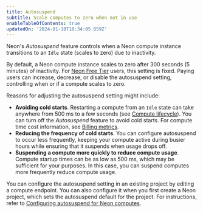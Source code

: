 ```yaml
---
title: Autosuspend
subtitle: Scale computes to zero when not in use
enableTableOfContents: true
updatedOn: '2024-01-10T18:34:05.859Z'
---
```


Neon's _Autosuspend_ feature controls when a Neon compute instance transitions to an `Idle` state (scales to zero) due to inactivity.

By default, a Neon compute instance scales to zero after 300 seconds (5 minutes) of inactivity. For [Neon Free Tier](/docs/introduction/free-tier) users, this setting is fixed. Paying users can increase, decrease, or disable the autosuspend setting, controlling when or if a compute scales to zero.

Reasons for adjusting the autosuspend setting might include:

- **Avoiding cold starts**. Restarting a compute from an `Idle` state can take anywhere from 500 ms to a few seconds (see [Compute lifecycle](/docs/introduction/compute-lifecycle)). You can turn off the _Autosuspend_ feature to avoid cold starts. For compute time cost information, see [Billing metrics](/docs/introduction/billing).
- **Reducing the frequency of cold starts**. You can configure autosuspend to occur less frequently, keeping your compute active during busier hours while ensuring that it suspends when usage drops off.
- **Suspending a compute more quickly to reduce compute usage**. Compute startup times can be as low as 500 ms, which may be sufficient for your purposes. In this case, you can suspend computes more frequently reduce compute usage.

You can configure the autosuspend setting in an existing project by editing a compute endpoint. You can also configure it when you first create a Neon project, which sets the autosuspend default for the project. For instructions, refer to [Configuring autosuspend for Neon computes](/docs/guides/auto-suspend-guide).
